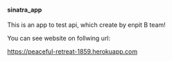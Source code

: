 #### sinatra_app ####

This is an app to test api, which create by enpit B team!

You can see website on follwing url:

https://peaceful-retreat-1859.herokuapp.com


